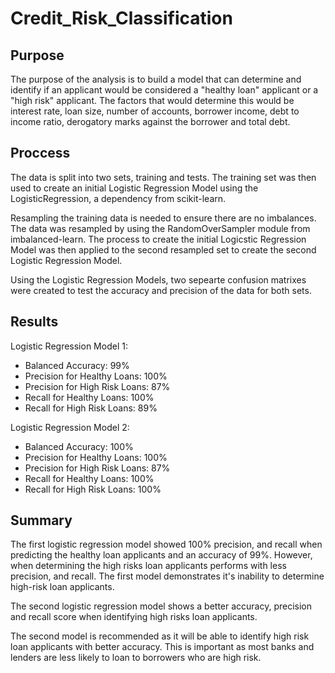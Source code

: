 # Credit_Risk_Classification

## Purpose
The purpose of the analysis is to build a model that can determine and identify if an applicant would be considered a "healthy loan" applicant or a "high risk" applicant. The factors that would determine this would be interest rate, loan size, number of accounts, borrower income, debt to income ratio, derogatory marks against the borrower and total debt. 

## Proccess
The data is split into two sets, training and tests. The training set was then used to create an initial Logistic Regression Model using the LogisticRegression, a dependency from scikit-learn. 

Resampling the training data is needed to ensure there are no imbalances. The data was resampled by using the RandomOverSampler module from imbalanced-learn. The process to create the initial Logicstic Regression Model was then applied to the second resampled set to create the second Logistic Regression Model. 

Using the Logistic Regression Models, two sepearte confusion matrixes were created to test the accuracy and precision of the data for both sets.

## Results

Logistic Regression Model 1:

* Balanced Accuracy: 99%
* Precision for Healthy Loans: 100%
* Precision for High Risk Loans: 87%
* Recall for Healthy Loans:  100%
* Recall for High Risk Loans: 89%

Logistic Regression Model 2:

* Balanced Accuracy: 100%
* Precision for Healthy Loans: 100%
* Precision for High Risk Loans: 87%
* Recall for Healthy Loans: 100%
* Recall for High Risk Loans: 100%

## Summary

The first logistic regression model showed 100% precision, and recall when predicting the healthy loan applicants and an accuracy of 99%. However, when determining the high risks loan applicants performs with less precision, and recall. The first model demonstrates it's inability to determine high-risk loan applicants. 

The second logistic regression model shows a better accuracy, precision and recall score when identifying high risks loan applicants. 

The second model is recommended as it will be able to identify high risk loan applicants with better accuracy. This is important as most banks and lenders are less likely to loan to borrowers who are high risk. 